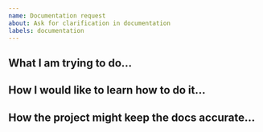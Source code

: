 ```yaml
---
name: Documentation request
about: Ask for clarification in documentation
labels: documentation
---
```


<!--
Welcome! Before creating a new issue:
* Search for relevant issues
* Follow the issue reporting guidelines:
https://jupyterlab.readthedocs.io/en/latest/getting_started/issue.html
-->

## What I am trying to do...

<!-- Describe what you are trying to do, and how the current docs aren't helping you achieve it-->

## How I would like to learn how to do it...

<!--Describe what would help you understand what you are trying to do, e.g. tutorials, code comments, screencasts, etc.-->

## How the project might keep the docs accurate...

<!--Describe how this documentation can be kept up-to-date: testing, link checking, etc. -->
